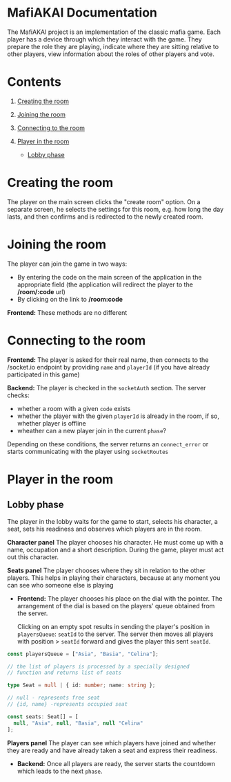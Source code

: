 # MafiAKAI Documentation

The MafiAKAI project is an implementation of the classic mafia game. Each player has a device through which they interact with the game. They prepare the role they are playing, indicate where they are sitting relative to other players, view information about the roles of other players and vote.

# Contents

1. [Creating the room](#creating-the-room)

2. [Joining the room](#joining-the-game)

3. [Connecting to the room](#connecting-to-the-room)

4. [Player in the room](#player-in-the-room)
   - [Lobby phase](#lobby-phase)

# Creating the room

The player on the main screen clicks the "create room" option. On a separate screen, he selects the settings for this room, e.g. how long the day lasts, and then confirms and is redirected to the newly created room.

# Joining the room

The player can join the game in two ways:

- By entering the code on the main screen of the application in the appropriate field (the application will redirect the player to the **/room/:code** url)
- By clicking on the link to **/room:code**

**Frontend:** These methods are no different

# Connecting to the room

**Frontend:** The player is asked for their real name, then connects to the /socket.io endpoint by providing `name` and `playerId` (if you have already participated in this game)

**Backend:** The player is checked in the `socketAuth` section. The server checks:

- whether a room with a given `code` exists
- whether the player with the given `playerId` is already in the room, if so, whether player is offline
- wheather can a new player join in the current `phase`?

Depending on these conditions, the server returns an `connect_error` or starts communicating with the player using `socketRoutes`

# Player in the room

## Lobby phase

The player in the lobby waits for the game to start, selects his character, a seat, sets his readiness and observes which players are in the room.

**Character panel**
The player chooses his character. He must come up with a name, occupation and a short description. During the game, player must act out this character.

**Seats panel**
The player chooses where they sit in relation to the other players. This helps in playing their characters, because at any moment you can see who someone else is playing

- **Frontend:** The player chooses his place on the dial with the pointer. The arrangement of the dial is based on the players' queue obtained from the server.

  Clicking on an empty spot results in sending the player's position in `playersQueue`: `seatId` to the server. The server then moves all players with position $\gt$ `seatId` forward and gives the player this sent `seatId`.

```typescript
const playersQueue = ["Asia", "Basia", "Celina"];

// the list of players is processed by a specially designed
// function and returns list of seats

type Seat = null | { id: number; name: string };

// null - represents free seat
// {id, name} -represents occupied seat

const seats: Seat[] = [
  null, "Asia", null, "Basia", null "Celina"
];
```

**Players panel**
The player can see which players have joined and whether they are ready and have already taken a seat and express their readiness.

- **Backend:** Once all players are ready, the server starts the countdown which leads to the next `phase`.

